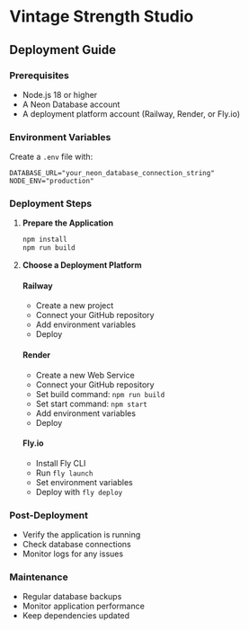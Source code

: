 # Vintage Strength Studio

## Deployment Guide

### Prerequisites

- Node.js 18 or higher
- A Neon Database account
- A deployment platform account (Railway, Render, or Fly.io)

### Environment Variables

Create a `.env` file with:

```
DATABASE_URL="your_neon_database_connection_string"
NODE_ENV="production"
```

### Deployment Steps

1. **Prepare the Application**

   ```bash
   npm install
   npm run build
   ```

2. **Choose a Deployment Platform**

   #### Railway

   - Create a new project
   - Connect your GitHub repository
   - Add environment variables
   - Deploy

   #### Render

   - Create a new Web Service
   - Connect your GitHub repository
   - Set build command: `npm run build`
   - Set start command: `npm start`
   - Add environment variables
   - Deploy

   #### Fly.io

   - Install Fly CLI
   - Run `fly launch`
   - Set environment variables
   - Deploy with `fly deploy`

### Post-Deployment

- Verify the application is running
- Check database connections
- Monitor logs for any issues

### Maintenance

- Regular database backups
- Monitor application performance
- Keep dependencies updated

